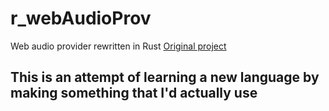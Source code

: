 # r_webAudioProv
Web audio provider rewritten in Rust
[Original project](https://github.com/lukasz26671/webAudioProv)

## This is an attempt of learning a new language by making something that I'd actually use
